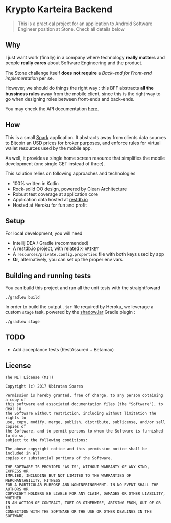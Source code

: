 # Krypto Karteira Backend
 
> This is a practical project for an application to Android Software 
Engineer position at Stone. Check all details below

## Why

I just want work (finally) in a company where technology 
**really matters** and people **really cares** about Software Engineering and 
the product. 

The Stone challenge itself **does not require** a *Back-end for Front-end 
implementation* per se. 

However, we should do things the right way : this BFF
abstracts **all the bussiness rules** away from the mobile client, since this is 
the right way to go when designing roles between front-ends and back-ends.

You may check the API documentation [here](https://kryptokarteira.herokuapp.com/).

## How

This is a small [Spark](http://sparkjava.com/) application. It abstracts 
away from clients data sources to Bitcoin an USD prices for broker purposes, 
and enforce rules for virtual wallet resources used by the mobile app. 

As well, it provides a single home screen resource that simplifies 
the mobile development (one single GET instead of three). 

This solution relies on following approaches and technologies

- 100% written in Kotlin
- Rock-solid OO design, powered by Clean Architecture
- Robust test coverage at application core
- Application data hosted at [restdb.io](https://restdb.io/)
- Hosted at Heroku for fun and profit

## Setup

For local development, you will need
- IntellijIDEA / Gradle (recommended)
- A restdb.io project, with related `X-APIKEY`
- A `resources/private.config.properties` file with both keys used by app
- **Or**, alternatively, you can set up the proper env vars 


## Building and running tests

You can build this project and run all the unit tests with the straightfoward

```
./gradlew build
```

In order to build the output `.jar` file required by Heroku, we leverage a custom
`stage` task, powered by the [shadowJar](https://github.com/johnrengelman/shadow) 
Gradle plugin :

```
./gradlew stage
```

## TODO

- Add acceptance tests (RestAssured + Betamax)

## License

```
The MIT License (MIT)

Copyright (c) 2017 Ubiratan Soares

Permission is hereby granted, free of charge, to any person obtaining a copy of
this software and associated documentation files (the "Software"), to deal in
the Software without restriction, including without limitation the rights to
use, copy, modify, merge, publish, distribute, sublicense, and/or sell copies of
the Software, and to permit persons to whom the Software is furnished to do so,
subject to the following conditions:

The above copyright notice and this permission notice shall be included in all
copies or substantial portions of the Software.

THE SOFTWARE IS PROVIDED "AS IS", WITHOUT WARRANTY OF ANY KIND, EXPRESS OR
IMPLIED, INCLUDING BUT NOT LIMITED TO THE WARRANTIES OF MERCHANTABILITY, FITNESS
FOR A PARTICULAR PURPOSE AND NONINFRINGEMENT. IN NO EVENT SHALL THE AUTHORS OR
COPYRIGHT HOLDERS BE LIABLE FOR ANY CLAIM, DAMAGES OR OTHER LIABILITY, WHETHER
IN AN ACTION OF CONTRACT, TORT OR OTHERWISE, ARISING FROM, OUT OF OR IN
CONNECTION WITH THE SOFTWARE OR THE USE OR OTHER DEALINGS IN THE SOFTWARE.
```

